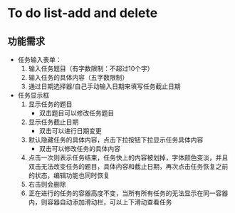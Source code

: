 # To do list-add and delete

## 功能需求

- 任务输入表单：
  1. 输入任务题目（有字数限制：不超过10个字）
  2. 输入任务的具体内容（五字数限制）
  3. 通过日期选择器/自己手动输入日期来填写任务截止日期
- 任务显示框
  1. 显示任务的题目
     - 双击题目可以修改任务题目
  2. 显示任务截止日期
     - 双击可以进行日期变更
  3. 默认隐藏任务的具体内容，点击下拉按钮下拉显示任务具体内容
     - 双击可以修改任务的具体内容
  4. 点击一次则表示任务结束，任务快上的内容被划掉，字体颜色变淡，并且双击无法改变任务的题目，具体内容和截止日期，再次点击任务恢复之前的状态，编辑功能也同时恢复
  5. 右击则会删除
  6. 正在进行的任务的容器高度不变，当所有所有任务的无法显示在同一容器内，则容器自动添加滑动栏，可以上下滑动查看任务